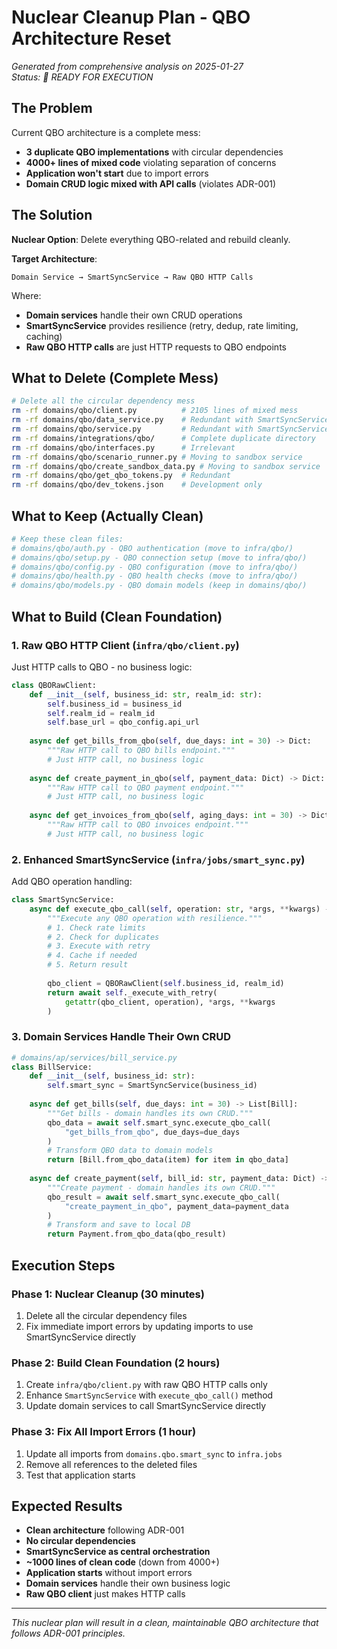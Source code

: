 # Nuclear Cleanup Plan - QBO Architecture Reset

*Generated from comprehensive analysis on 2025-01-27*  
*Status: 🚀 READY FOR EXECUTION*

## **The Problem**

Current QBO architecture is a complete mess:
- **3 duplicate QBO implementations** with circular dependencies
- **4000+ lines of mixed code** violating separation of concerns
- **Application won't start** due to import errors
- **Domain CRUD logic mixed with API calls** (violates ADR-001)

## **The Solution**

**Nuclear Option**: Delete everything QBO-related and rebuild cleanly.

**Target Architecture**:
```
Domain Service → SmartSyncService → Raw QBO HTTP Calls
```

Where:
- **Domain services** handle their own CRUD operations
- **SmartSyncService** provides resilience (retry, dedup, rate limiting, caching)
- **Raw QBO HTTP calls** are just HTTP requests to QBO endpoints

## **What to Delete (Complete Mess)**

```bash
# Delete all the circular dependency mess
rm -rf domains/qbo/client.py          # 2105 lines of mixed mess
rm -rf domains/qbo/data_service.py    # Redundant with SmartSyncService
rm -rf domains/qbo/service.py         # Redundant with SmartSyncService
rm -rf domains/integrations/qbo/      # Complete duplicate directory
rm -rf domains/qbo/interfaces.py      # Irrelevant
rm -rf domains/qbo/scenario_runner.py # Moving to sandbox service
rm -rf domains/qbo/create_sandbox_data.py # Moving to sandbox service
rm -rf domains/qbo/get_qbo_tokens.py  # Redundant
rm -rf domains/qbo/dev_tokens.json    # Development only
```

## **What to Keep (Actually Clean)**

```bash
# Keep these clean files:
# domains/qbo/auth.py - QBO authentication (move to infra/qbo/)
# domains/qbo/setup.py - QBO connection setup (move to infra/qbo/)
# domains/qbo/config.py - QBO configuration (move to infra/qbo/)
# domains/qbo/health.py - QBO health checks (move to infra/qbo/)
# domains/qbo/models.py - QBO domain models (keep in domains/qbo/)
```

## **What to Build (Clean Foundation)**

### **1. Raw QBO HTTP Client (`infra/qbo/client.py`)**
Just HTTP calls to QBO - no business logic:

```python
class QBORawClient:
    def __init__(self, business_id: str, realm_id: str):
        self.business_id = business_id
        self.realm_id = realm_id
        self.base_url = qbo_config.api_url
    
    async def get_bills_from_qbo(self, due_days: int = 30) -> Dict:
        """Raw HTTP call to QBO bills endpoint."""
        # Just HTTP call, no business logic
        
    async def create_payment_in_qbo(self, payment_data: Dict) -> Dict:
        """Raw HTTP call to QBO payment endpoint."""
        # Just HTTP call, no business logic
        
    async def get_invoices_from_qbo(self, aging_days: int = 30) -> Dict:
        """Raw HTTP call to QBO invoices endpoint."""
        # Just HTTP call, no business logic
```

### **2. Enhanced SmartSyncService (`infra/jobs/smart_sync.py`)**
Add QBO operation handling:

```python
class SmartSyncService:
    async def execute_qbo_call(self, operation: str, *args, **kwargs) -> Any:
        """Execute any QBO operation with resilience."""
        # 1. Check rate limits
        # 2. Check for duplicates
        # 3. Execute with retry
        # 4. Cache if needed
        # 5. Return result
        
        qbo_client = QBORawClient(self.business_id, realm_id)
        return await self._execute_with_retry(
            getattr(qbo_client, operation), *args, **kwargs
        )
```

### **3. Domain Services Handle Their Own CRUD**
```python
# domains/ap/services/bill_service.py
class BillService:
    def __init__(self, business_id: str):
        self.smart_sync = SmartSyncService(business_id)
    
    async def get_bills(self, due_days: int = 30) -> List[Bill]:
        """Get bills - domain handles its own CRUD."""
        qbo_data = await self.smart_sync.execute_qbo_call(
            "get_bills_from_qbo", due_days=due_days
        )
        # Transform QBO data to domain models
        return [Bill.from_qbo_data(item) for item in qbo_data]
    
    async def create_payment(self, bill_id: str, payment_data: Dict) -> Payment:
        """Create payment - domain handles its own CRUD."""
        qbo_result = await self.smart_sync.execute_qbo_call(
            "create_payment_in_qbo", payment_data=payment_data
        )
        # Transform and save to local DB
        return Payment.from_qbo_data(qbo_result)
```

## **Execution Steps**

### **Phase 1: Nuclear Cleanup (30 minutes)**
1. Delete all the circular dependency files
2. Fix immediate import errors by updating imports to use SmartSyncService directly

### **Phase 2: Build Clean Foundation (2 hours)**
1. Create `infra/qbo/client.py` with raw QBO HTTP calls only
2. Enhance `SmartSyncService` with `execute_qbo_call()` method
3. Update domain services to call SmartSyncService directly

### **Phase 3: Fix All Import Errors (1 hour)**
1. Update all imports from `domains.qbo.smart_sync` to `infra.jobs`
2. Remove all references to the deleted files
3. Test that application starts

## **Expected Results**

- **Clean architecture** following ADR-001
- **No circular dependencies**
- **SmartSyncService as central orchestration**
- **~1000 lines of clean code** (down from 4000+)
- **Application starts** without import errors
- **Domain services** handle their own business logic
- **Raw QBO client** just makes HTTP calls

---

*This nuclear plan will result in a clean, maintainable QBO architecture that follows ADR-001 principles.*
